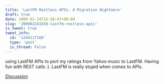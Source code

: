 ```yaml
---
title: 'LastFM Restless APIs: A Migration Nightmare'
draft: true
date: 2009-02-24T15:58:47+00:00
slug: '200902241558-lastfm-restless-apis'
is_tweet: true
tweet_info:
  id: '1244117160'
  type: 'post'
  is_thread: False
---
```




using LastFM APIs to port my ratings from Yahoo music to LastFM. Having fun with REST calls :). LastFM is really stupid when comes to APIs.

[Discussion](https://x.com/sytelus/status/1244117160)
